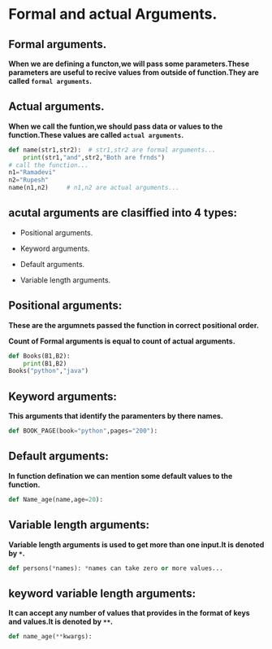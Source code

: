 # Formal and actual Arguments.

## Formal arguments.

**When we are defining a functon,we will pass some parameters.These parameters are useful to recive values from outside of function.They are called ```formal arguments```.**

## Actual arguments.

**When we call the funtion,we should pass data or values to the function.These values are called ```actual arguments```.**

```python
def name(str1,str2):  # str1,str2 are formal arguments...
    print(str1,"and",str2,"Both are frnds")
# call the function...
n1="Ramadevi"
n2="Rupesh"
name(n1,n2)     # n1,n2 are actual arguments...
```

## acutal arguments are clasiffied into 4 types:

* Positional arguments.

* Keyword arguments.

* Default arguments.

* Variable length arguments.

## Positional arguments:

**These are the argumnets passed the function in correct positional order.**

**Count of Formal arguments is equal to count of actual arguments.**

```python
def Books(B1,B2):
    print(B1,B2)
Books("python","java")
```

## Keyword arguments:

**This arguments that identify the paramenters by there names.**

```python
def BOOK_PAGE(book="python",pages="200"):
```

## Default arguments:

**In function defination we can mention some default values to the function.**

```python
def Name_age(name,age=20): 
```

## Variable length arguments:

**Variable length arguments is used to get more than one input.It is denoted by ```*```.**

```python
def persons(*names): *names can take zero or more values...
```

## keyword variable length arguments:

**It can accept any number of values that provides in the format of keys and values.It is denoted by ```**```.**

```python
def name_age(**kwargs): 
```



